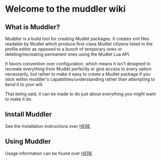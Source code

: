 # Welcome to the muddler wiki

## What is Muddler?

Muddler is a build tool for creating Mudlet packages. It creates xml files readable by Mudlet which produce first-class Mudlet citizens listed in the profile editor as opposed to a bunch of temporary ones or deleting/recreating permanent ones using the Mudlet Lua API.

It favors convention over configuration, which means it isn't designed to recreate everything from Mudlet perfectly or give access to every option necessarily, but rather to make it easy to create a Mudlet package if you stick within muddler's capabilities/understanding rather than attempting to bend it to your will.

That being said, it can be made to do just about everything you might want to make it do.

## Install Muddler

See the installation instructions over [HERE](Installation)

## Using Muddler

Usage information can be found over [HERE](Usage.md)
